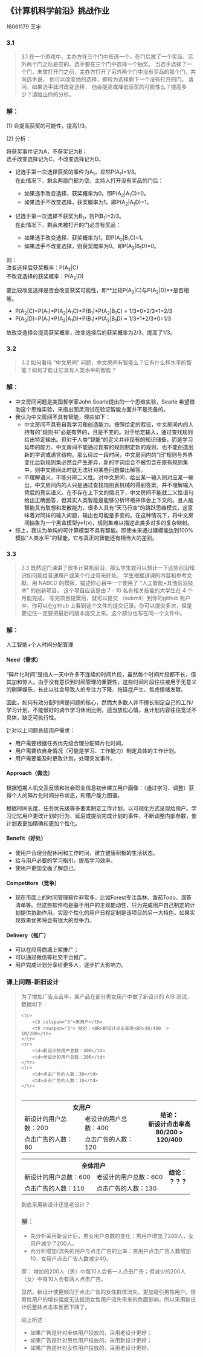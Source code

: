 ## 《计算机科学前沿》挑战作业
16061179 王宇

### 3.1
>3.1 在一个游戏中，主办方在三个门中任选一个，在门后放了一个奖品，另外两个门之后是空的。选手要在三个门中选择一个抽奖。 当选手选择了一个门，未曾打开门之前，主办方打开了另外两个门中没有奖品的那个门，并向选手说， 他可以改变他的选择，即转为选择剩下一个没有打开的门。 请问，如果选手此时改变选择， 他会提高或降低获奖的可能性么？提高多少？请给出你的分析。
### 解：
(1) 会提高获奖的可能性，提高1/3。

(2) 分析：

将获奖事件记为A，不获奖记为B；<BR>
选手改变选择记为C，不改变选择记为D。

- 记选手第一次选择获奖的事件为A<sub>1</sub>，显然P(A<sub>1</sub>)=1/3。<BR>
在此情况下，剩余两扇门都为空。主持人打开没有奖品的门后：

	- 如果选手改变选择，获奖概率为0。即P(A<sub>2</sub>|A<sub>1</sub>C)=0。
	- 如果选手不改变选择，获奖概率为1。即P(A<sub>2</sub>|A<sub>1</sub>D)=1。

- 记选手第一次选择不获奖为B<sub>1</sub>，则P(B<sub>1</sub>)=2/3。<BR>
在此情况下，剩余未被打开的门必含有奖品：

	- 如果选手改变选择，获奖概率为1。即P(A<sub>2</sub>|B<sub>1</sub>C)=1。
	- 如果选手不改变选择，则获奖概率为0。即P(A<sub>2</sub>|B<sub>1</sub>D)=0。

则：<BR>
改变选择后获奖概率：P(A<sub>2</sub>|C)<BR>
不改变选择的获奖概率：P(A<sub>2</sub>|D)

要比较改变选择是否会改变获奖可能性，即**比较P(A<sub>2</sub>|C)与P(A<sub>2</sub>|D)**是否相等。

- P(A<sub>2</sub>|C)=P(A<sub>1</sub>)*P(A<sub>2</sub>|A<sub>1</sub>C)+P(B<sub>1</sub>)\*P(A<sub>2</sub>|B<sub>1</sub>C) = 1/3\*0+2/3\*1=2/3
- P(A<sub>2</sub>|D)=P(A<sub>1</sub>)*P(A<sub>2</sub>|A<sub>1</sub>D)+P(B<sub>1</sub>)\*P(A<sub>2</sub>|B<sub>1</sub>D) = 1/3\*1+2/3\*0=1/3

故改变选择会提高获奖概率，改变选择后的获奖概率为2/3，提高了1/3。

### 3.2
>3.2 如何看待 “中文房间” 问题，中文房间有智能么？它有什么样水平的智能？如何才能让它具有人类水平的智能？

### 解：
- 中文房间问题是美国哲学家John Searle提出的一个思维实验，Searle 希望借助这个思维实验，来指出图灵测试在验证智能方面并不是完备的。
- 我认为中文房间不具有智能，理由如下：<BR>
	- 中文房间不具有自我学习和创造能力。按照给定的假设，中文房间内的人持有的“规则书”必是有界的，且是不变的。对于给定输入，通过查找规则给出特定输出。但对于人类“智能”的定义并非现有的知识储备，而是学习延申的能力。中文房间不能通过现有的规则制定新的规则，也不能创造出新的字词或语言结构。那么经过一段时间，中文房间内的“旧”规则与外界变化后新规则集必然会产生差异，新的字词组合不被包含在原有规则集中，则中文房间此时就无法针对某些问题做出解答。
	- 不理解语义，不能分辨二义性。对中文房间，给出某一输入则对应某一输出，中文房间内的人只是通过查找规则表机械的得到答案，并不理解输入背后的真实语义。在不存在上下文的情况下，中文房间不能就二义性语句给出正确回答，但其实人类智能是能够分析环境并体会上下文的。且人脑智能具有联想和发散能力，很多人具有“天马行空”的跳跃思维模式，这意味着对同样的输入问题，输出也可能是多变的。在这种情况下，将中文房间抽象为一个黑盒模型y=f(x)，规则集难以描述此类多对多的复杂映射。
- 综上，我认为单纯的可计算模型不具有智能。即使未来通过建模能达到100%模拟“人类水平”的智能，它与真正的智能还有相当大的差别。

### 3.3
>3.3 既然这门课讲了很多计算机前沿，那么学生就可以预计一下这些前沿知识如何能给普通用户或某个行业带来好处。 学生根据讲课的内容和参考文献，用 NABCD 的模板，描述你心目中一个使用了 “人工智能+其他前沿技术” 的创新项目。 这个项目应该是由 7 - 10 名有相关技能的大学生在 4 个月能完成。 写完项目提案后，就可以提交 （submit）到你的github 账户中，你可以在github 上看到这个文件的提交记录。你可以提交多次，但是要记住一定要把最后的版本提交上来。这个部分也写在同一个文件中。
### 解：
人工智能+个人时间分配管理
#### Need（需求）
“碎片化时间”是指人一天中许多不连续的时间片段，虽然每个时间片段都不长，但其加和惊人。由于没有意识到时间管理的重要性，这些时间片段往往被用于无意义的刷屏娱乐，长此以往会导致人的专注力下降、拖延症产生、焦虑情绪发酵。

因此，如何有效分配时间是问题的核心，然而大多数人并不擅长制定自己的工作/学习计划，不能很好的调节学习休闲比例，适当放松心情。且计划内容往往宽泛不具体，缺乏可执行性。

针对以上问题总结用户需求：

- 用户需要根据任务优先级合理分配碎片化时间。
- 用户需要依自身情况（可能是学习、工作能力）制定具体的工作计划。
- 用户需要能及时更改计划，处理突发事件。

#### Approach（做法）
根据短期人机交互反馈和社会职业信息初步建立用户画像：（通过学习、调整）获得个人的碎片化时间分布状态，和用户能力图谱。

根据时间长度、任务优先级等多要素制定工作计划，以可视化方式呈现给用户。学习记忆用户更改计划的行为、延后或提前完成计划的事件，不断调整内部参数，使计划表更加精确和更加个性化。

#### Benefit（好处）
- 使用户合理分配休闲和工作时间，建立健康积极的生活状态。
- 给与用户必要的学习指引，提高学习效率。
- 使用户更加全面了解自己。

#### Competitors（竞争）
- 现在市面上的时间管理软件非常多，比如Forest专注森林、番茄Todo、滴答清单等。但这些软件均是基于用户的主观能动性，只为完成用户自己制定的计划提供协助作用。实现个性化的用户日程定制是该项目的另一大特色，如果实现效果优秀将会有很大的竞争力。

#### Delivery（推广）
- 可以在应用商城上架推广；
- 可以通过微信等社交平台推广。
- 用户完成计划分享给更多人，逐步扩大影响力。

### 课上问题-新旧设计
>为了增加广告点击率，某产品在部分男女用户中做了新设计的 A/B 测试， 数据如下：<BR>
> <table><tbody>
    <tr>
        <th colspan="3">男用户</th>
        <th rowspan="3"> 结论：<BR>新设计点击率高<BR>30/400  > 10/200</th>
    </tr>
    <tr>
        <td>新设计的用户总数：400</td>
        <td>老设计的用户总数：200</td>
    </tr>
    <tr>
        <td>点击广告的人数：30</td>
        <td>点击广告的人数：10</td>
    </tr>
</table>  
<table><tbody>
    <tr>
        <th colspan="3">女用户</th>
        <th rowspan="3"> 结论：<BR>新设计点击率高<BR>80/200  > 120/400</th>
    </tr>
    <tr>
        <td>新设计的用户总数：200</td>
        <td>老设计的用户总数：400</td>
    </tr>
    <tr>
        <td>点击广告的人数：80</td>
        <td>点击广告的人数：120</td>
    </tr>
</table>  
<table><tbody>
    <tr>
        <th colspan="3">全体用户</th>
        <th rowspan="3"> 结论：<BR>？？？</th>
    </tr>
    <tr>
        <td>新设计的用户总数：600</td>
        <td>老设计的用户总数：600</td>
    </tr>
    <tr>
        <td>点击广告的人数：110</td>
        <td>点击广告的人数：130</td>
    </tr>
</table>  
到底采用新设计还是老设计？

### 解：
- 先分析采用新设计后，男女用户总数的变化：男用户增加了200人，女用户减少了200人。
- 再分析增加/流失的用户与点击广告的比率：男用户点击广告人数增加10，女用户点击广告人数减少40。

即：
增加的200人（男）中每10人会有一人点击广告；但减少的200人（女）中每10人会有两人点击广告。

显然，新设计使更倾向于点击广告的女性群体流失，更加吸引男性用户。但男性用户的增长幅度无法抵消女性用户流失带来的负面影响，所以采用新设计后整体点击率反而下降了。

综上所述：

- 如果广告是针对全体用户投放的，采用老设计更好；
- 如果广告是针对男性用户投放的，采用新设计更好；
- 如果广告是针对女性用户投放的，采用老设计更好。
